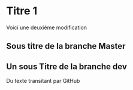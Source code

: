 # Titre 1


Voici une deuxième modification


## Sous titre de la branche Master

## Un sous Titre de la branche dev


Du texte transitant par GitHub
